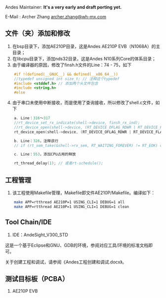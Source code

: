 Andes Maintainer:  **It's a very early and draft porting yet.**

E-Mail : Archer Zhang <archer.zhang@wh-mx.com>

## 文件（夹）添加和修改

1. 在bsp目录下，添加AE210P目录，这是Andes AE210P EVB（N1068A）的主目录；
2. 在libcpu目录下，添加nds32目录，这是Andes N10系列Core的体系目录；
3. 由于编译器的原因，修改了finsh.h文件的Line：74 - 75，如下
```c
    #if !(defined(__GNUC__) && defined(__x86_64__))
    //typedef unsigned int size_t; // 注释这个typedef
    #include <stddef.h> // 添加两个头文件包含
    #include <string.h>
    #else
```

4. 由于串口未使用中断接收，而是使用了查询接收，所以修改了shell.c文件，如下
```c
    a. Line：316～317
    //rt_device_set_rx_indicate(shell->device, finsh_rx_ind);
    //rt_device_open(shell->device, (RT_DEVICE_OFLAG_RDWR | RT_DEVICE_FLAG_STREAM | RT_DEVICE_FLAG_INT_RX));
    rt_device_open(shell->device, (RT_DEVICE_OFLAG_RDWR | RT_DEVICE_FLAG_STREAM));

    b. Line：326，注释该行
    // if (rt_sem_take(&shell->rx_sem, RT_WAITING_FOREVER) != RT_EOK) continue;

    c. Line：553，添加CPU占用的释放

    rt_thread_delay(1); // 或者rt-schedule();
```

## 工程管理

1. 该工程使用Makefile管理，Makefile即文件AE210P/Makefile。编译如下：
```bash
    make APP=rtthread AE210P=1 USING_CLI=1 DEBUG=1 all
    make APP=rtthread AE210P=1 USING_CLI=1 DEBUG=1 clean
```

## Tool Chain/IDE

1. IDE：AndeSight_V300_STD

这是一个基于Eclipse和GNU、GDB的环境，参阅对应工具/环境的标准文档即可。

关于创建工程和调试，请参阅《Andes工程创建和调试.docx》。

## 测试目标板（PCBA）

1. AE210P EVB
